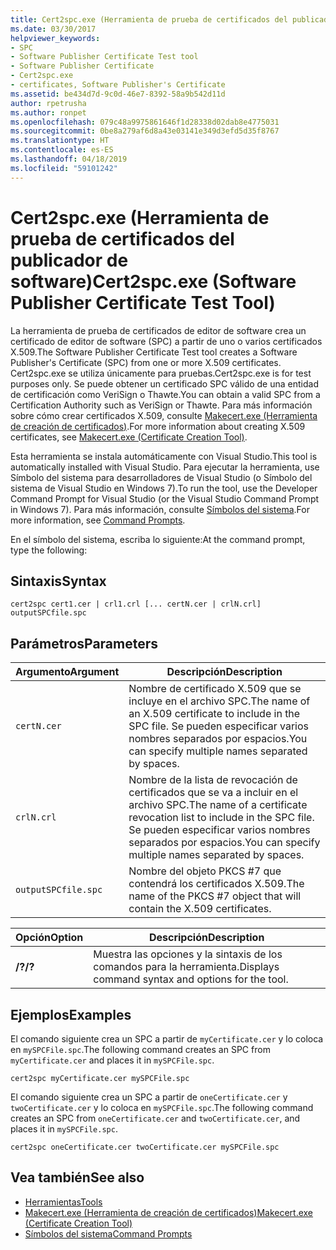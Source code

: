 ```yaml
---
title: Cert2spc.exe (Herramienta de prueba de certificados del publicador de software)
ms.date: 03/30/2017
helpviewer_keywords:
- SPC
- Software Publisher Certificate Test tool
- Software Publisher Certificate
- Cert2spc.exe
- certificates, Software Publisher's Certificate
ms.assetid: be434d7d-9c0d-46e7-8392-58a9b542d11d
author: rpetrusha
ms.author: ronpet
ms.openlocfilehash: 079c48a9975861646f1d28338d02dab8e4775031
ms.sourcegitcommit: 0be8a279af6d8a43e03141e349d3efd5d35f8767
ms.translationtype: HT
ms.contentlocale: es-ES
ms.lasthandoff: 04/18/2019
ms.locfileid: "59101242"
---
```

# <a name="cert2spcexe-software-publisher-certificate-test-tool"></a><span data-ttu-id="64d65-102">Cert2spc.exe (Herramienta de prueba de certificados del publicador de software)</span><span class="sxs-lookup"><span data-stu-id="64d65-102">Cert2spc.exe (Software Publisher Certificate Test Tool)</span></span>
<span data-ttu-id="64d65-103">La herramienta de prueba de certificados de editor de software crea un certificado de editor de software (SPC) a partir de uno o varios certificados X.509.</span><span class="sxs-lookup"><span data-stu-id="64d65-103">The Software Publisher Certificate Test tool creates a Software Publisher's Certificate (SPC) from one or more X.509 certificates.</span></span> <span data-ttu-id="64d65-104">Cert2spc.exe se utiliza únicamente para pruebas.</span><span class="sxs-lookup"><span data-stu-id="64d65-104">Cert2spc.exe is for test purposes only.</span></span> <span data-ttu-id="64d65-105">Se puede obtener un certificado SPC válido de una entidad de certificación como VeriSign o Thawte.</span><span class="sxs-lookup"><span data-stu-id="64d65-105">You can obtain a valid SPC from a Certification Authority such as VeriSign or Thawte.</span></span> <span data-ttu-id="64d65-106">Para más información sobre cómo crear certificados X.509, consulte [Makecert.exe (Herramienta de creación de certificados)](/windows/desktop/SecCrypto/makecert).</span><span class="sxs-lookup"><span data-stu-id="64d65-106">For more information about creating X.509 certificates, see [Makecert.exe (Certificate Creation Tool)](/windows/desktop/SecCrypto/makecert).</span></span>  
  
 <span data-ttu-id="64d65-107">Esta herramienta se instala automáticamente con Visual Studio.</span><span class="sxs-lookup"><span data-stu-id="64d65-107">This tool is automatically installed with Visual Studio.</span></span> <span data-ttu-id="64d65-108">Para ejecutar la herramienta, use Símbolo del sistema para desarrolladores de Visual Studio (o Símbolo del sistema de Visual Studio en Windows 7).</span><span class="sxs-lookup"><span data-stu-id="64d65-108">To run the tool, use the Developer Command Prompt for Visual Studio (or the Visual Studio Command Prompt in Windows 7).</span></span> <span data-ttu-id="64d65-109">Para más información, consulte [Símbolos del sistema](../../../docs/framework/tools/developer-command-prompt-for-vs.md).</span><span class="sxs-lookup"><span data-stu-id="64d65-109">For more information, see [Command Prompts](../../../docs/framework/tools/developer-command-prompt-for-vs.md).</span></span>  
  
 <span data-ttu-id="64d65-110">En el símbolo del sistema, escriba lo siguiente:</span><span class="sxs-lookup"><span data-stu-id="64d65-110">At the command prompt, type the following:</span></span>  
  
## <a name="syntax"></a><span data-ttu-id="64d65-111">Sintaxis</span><span class="sxs-lookup"><span data-stu-id="64d65-111">Syntax</span></span>  
  
```  
cert2spc cert1.cer | crl1.crl [... certN.cer | crlN.crl] outputSPCfile.spc  
```  
  
## <a name="parameters"></a><span data-ttu-id="64d65-112">Parámetros</span><span class="sxs-lookup"><span data-stu-id="64d65-112">Parameters</span></span>  
  
|<span data-ttu-id="64d65-113">Argumento</span><span class="sxs-lookup"><span data-stu-id="64d65-113">Argument</span></span>|<span data-ttu-id="64d65-114">Descripción</span><span class="sxs-lookup"><span data-stu-id="64d65-114">Description</span></span>|  
|--------------|-----------------|  
|`certN.cer`|<span data-ttu-id="64d65-115">Nombre de certificado X.509 que se incluye en el archivo SPC.</span><span class="sxs-lookup"><span data-stu-id="64d65-115">The name of an X.509 certificate to include in the SPC file.</span></span> <span data-ttu-id="64d65-116">Se pueden especificar varios nombres separados por espacios.</span><span class="sxs-lookup"><span data-stu-id="64d65-116">You can specify multiple names separated by spaces.</span></span>|  
|`crlN.crl`|<span data-ttu-id="64d65-117">Nombre de la lista de revocación de certificados que se va a incluir en el archivo SPC.</span><span class="sxs-lookup"><span data-stu-id="64d65-117">The name of a certificate revocation list to include in the SPC file.</span></span> <span data-ttu-id="64d65-118">Se pueden especificar varios nombres separados por espacios.</span><span class="sxs-lookup"><span data-stu-id="64d65-118">You can specify multiple names separated by spaces.</span></span>|  
|`outputSPCfile.spc`|<span data-ttu-id="64d65-119">Nombre del objeto PKCS #7 que contendrá los certificados X.509.</span><span class="sxs-lookup"><span data-stu-id="64d65-119">The name of the PKCS #7 object that will contain the X.509 certificates.</span></span>|  
  
|<span data-ttu-id="64d65-120">Opción</span><span class="sxs-lookup"><span data-stu-id="64d65-120">Option</span></span>|<span data-ttu-id="64d65-121">Descripción</span><span class="sxs-lookup"><span data-stu-id="64d65-121">Description</span></span>|  
|------------|-----------------|  
|<span data-ttu-id="64d65-122">**/?**</span><span class="sxs-lookup"><span data-stu-id="64d65-122">**/?**</span></span>|<span data-ttu-id="64d65-123">Muestra las opciones y la sintaxis de los comandos para la herramienta.</span><span class="sxs-lookup"><span data-stu-id="64d65-123">Displays command syntax and options for the tool.</span></span>|  
  
## <a name="examples"></a><span data-ttu-id="64d65-124">Ejemplos</span><span class="sxs-lookup"><span data-stu-id="64d65-124">Examples</span></span>  
 <span data-ttu-id="64d65-125">El comando siguiente crea un SPC a partir de `myCertificate.cer` y lo coloca en `mySPCFile.spc`.</span><span class="sxs-lookup"><span data-stu-id="64d65-125">The following command creates an SPC from `myCertificate.cer` and places it in `mySPCFile.spc`.</span></span>  
  
```  
cert2spc myCertificate.cer mySPCFile.spc  
```  
  
 <span data-ttu-id="64d65-126">El comando siguiente crea un SPC a partir de `oneCertificate.cer` y `twoCertificate.cer` y lo coloca en `mySPCFile.spc`.</span><span class="sxs-lookup"><span data-stu-id="64d65-126">The following command creates an SPC from `oneCertificate.cer` and `twoCertificate.cer`, and places it in `mySPCFile.spc`.</span></span>  
  
```  
cert2spc oneCertificate.cer twoCertificate.cer mySPCFile.spc  
```  
  
## <a name="see-also"></a><span data-ttu-id="64d65-127">Vea también</span><span class="sxs-lookup"><span data-stu-id="64d65-127">See also</span></span>

- [<span data-ttu-id="64d65-128">Herramientas</span><span class="sxs-lookup"><span data-stu-id="64d65-128">Tools</span></span>](../../../docs/framework/tools/index.md)
- [<span data-ttu-id="64d65-129">Makecert.exe (Herramienta de creación de certificados)</span><span class="sxs-lookup"><span data-stu-id="64d65-129">Makecert.exe (Certificate Creation Tool)</span></span>](/windows/desktop/SecCrypto/makecert)
- [<span data-ttu-id="64d65-130">Símbolos del sistema</span><span class="sxs-lookup"><span data-stu-id="64d65-130">Command Prompts</span></span>](../../../docs/framework/tools/developer-command-prompt-for-vs.md)
